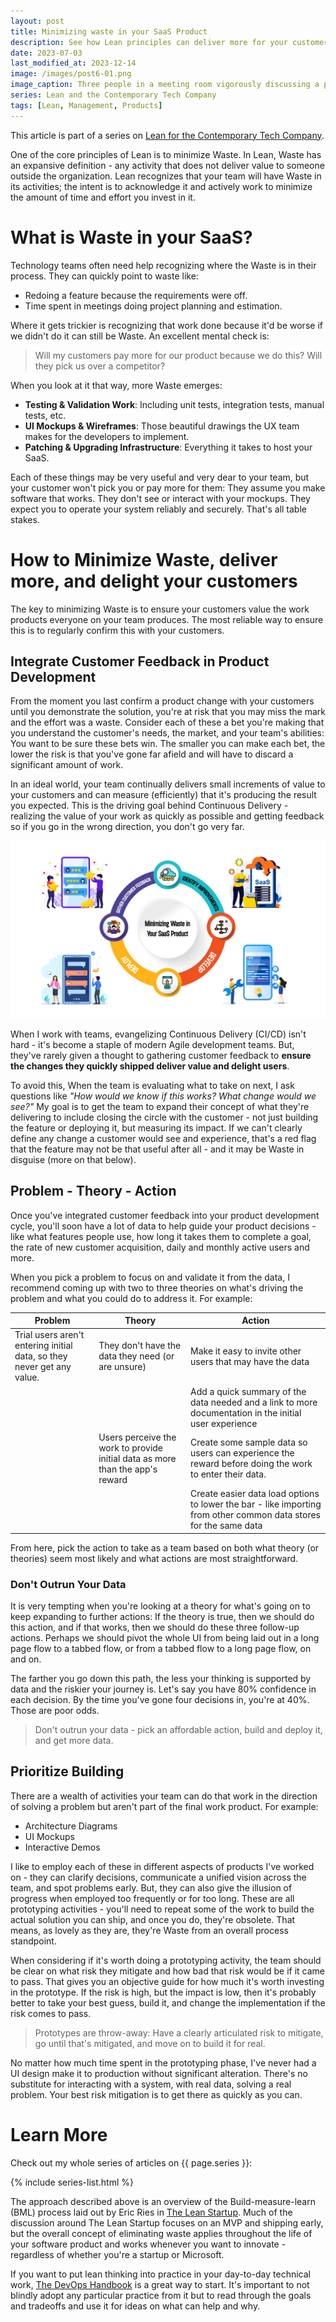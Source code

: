 ```yaml
---
layout: post
title: Minimizing waste in your SaaS Product
description: See how Lean principles can deliver more for your customers and make your team happier too by building on the practices you're already adopting.
date: 2023-07-03
last_modified_at: 2023-12-14
image: /images/post6-01.png
image_caption: Three people in a meeting room vigorously discussing a product, with an empty chair where the customer should be.
series: Lean and the Contemporary Tech Company
tags: [Lean, Management, Products]
---
```


This article is part of a series on [Lean for the Contemporary Tech Company](lean-for-the-contemporary-tech-company).

One of the core principles of Lean is to minimize Waste.  In Lean, Waste has an expansive definition - any activity that does not deliver value to someone outside the organization.  Lean recognizes that your team will have Waste in its activities; the intent is to acknowledge it and actively work to minimize the amount of time and effort you invest in it.

# What is Waste in your SaaS?

Technology teams often need help recognizing where the Waste is in their process.  They can quickly point to waste like:

* Redoing a feature because the requirements were off.
* Time spent in meetings doing project planning and estimation.

Where it gets trickier is recognizing that work done because it'd be worse if we didn't do it can still be Waste. An excellent mental check is:

>Will my customers pay more for our product because we do this?  Will they pick us over a competitor?

When you look at it that way, more Waste emerges:

* **Testing & Validation Work**: Including unit tests, integration tests, manual tests, etc.
* **UI Mockups & Wireframes**: Those beautiful drawings the UX team makes for the developers to implement.
* **Patching & Upgrading Infrastructure**: Everything it takes to host your SaaS.

Each of these things may be very useful and very dear to your team, but your customer won't pick you or pay more for them:
They assume you make software that works.
They don't see or interact with your mockups.
They expect you to operate your system reliably and securely.
That's all table stakes.

# How to Minimize Waste, deliver more, and delight your customers

The key to minimizing Waste is to ensure your customers value the work products everyone on your team produces.  The most reliable way to ensure this is to regularly confirm this with your customers.

## Integrate Customer Feedback in Product Development

From the moment you last confirm a product change with your customers until you demonstrate the solution, you're at risk that you may miss the mark and the effort was a waste.  Consider each of these a bet you're making that you understand the customer's needs, the market, and your team's abilities: You want to be sure these bets win.  The smaller you can make each bet, the lower the risk is that you've gone far afield and will have to discard a significant amount of work.  

In an ideal world, your team continually delivers small increments of value to your customers and can measure (efficiently) that it's producing the result you expected.  This is the driving goal behind Continuous Delivery - realizing the value of your work as quickly as possible and getting feedback so if you go in the wrong direction, you don't go very far.

![Fast customer feedback product cycle](/images/post6-02.png)

When I work with teams, evangelizing Continuous Delivery (CI/CD) isn't hard - it's become a staple of modern Agile development teams.  But, they've rarely given a thought to gathering customer feedback to **ensure the changes they quickly shipped deliver value and delight users**.  

To avoid this,  When the team is evaluating what to take on next, I ask questions like _"How would we know if this works?  What change would we see?"_  My goal is to get the team to expand their concept of what they're delivering to include closing the circle with the customer - not just building the feature or deploying it, but measuring its impact.  If we can't clearly define any change a customer would see and experience, that's a red flag that the feature may not be that useful after all - and it may be Waste in disguise (more on that below).

## Problem - Theory - Action

Once you've integrated customer feedback into your product development cycle, you'll soon have a lot of data to help guide your product decisions - like what features people use, how long it takes them to complete a goal, the rate of new customer acquisition, daily and monthly active users and more.  

When you pick a problem to focus on and validate it from the data, I recommend coming up with two to three theories on what's driving the problem and what you could do to address it.  For example:

| Problem | Theory | Action |
| --------|--------|--------|
| Trial users aren't entering initial data, so they never get any value. | They don't have the data they need (or are unsure) | Make it easy to invite other users that may have the data |
| | | Add a quick summary of the data needed and a link to more documentation in the initial user experience |
| | Users perceive the work to provide initial data as more than the app's reward | Create some sample data so users can experience the reward before doing the work to enter their data. |
| | | Create easier data load options to lower the bar - like importing from other common data stores for the same data |

From here, pick the action to take as a team based on both what theory (or theories) seem most likely and what actions are most straightforward.  

### Don't Outrun Your Data

It is very tempting when you're looking at a theory for what's going on to keep expanding to further actions:  If the theory is true, then we should do this action, and if that works, then we should do these three follow-up actions.  Perhaps we should pivot the whole UI from being laid out in a long page flow to a tabbed flow, or from a tabbed flow to a long page flow, on and on.

The farther you go down this path, the less your thinking is supported by data and the riskier your journey is.  Let's say you have 80% confidence in each decision.  By the time you've gone four decisions in, you're at 40%.  Those are poor odds.  

> Don't outrun your data - pick an affordable action, build and deploy it, and get more data.  

## Prioritize Building

There are a wealth of activities your team can do that work in the direction of solving a problem but aren't part of the final work product.  For example:

* Architecture Diagrams
* UI Mockups
* Interactive Demos

I like to employ each of these in different aspects of products I've worked on - they can clarify decisions, communicate a unified vision across the team, and spot problems early.  But, they can also give the illusion of progress when employed too frequently or for too long.  These are all prototyping activities - you'll need to repeat some of the work to build the actual solution you can ship, and once you do, they're obsolete.  That means, as lovely as they are, they're Waste from an overall process standpoint.

When considering if it's worth doing a prototyping activity, the team should be clear on what risk they mitigate and how bad that risk would be if it came to pass.  That gives you an objective guide for how much it's worth investing in the prototype.  If the risk is high, but the impact is low, then it's probably better to take your best guess, build it, and change the implementation if the risk comes to pass.  

> Prototypes are throw-away: Have a clearly articulated risk to mitigate, go until that's mitigated, and move on to build it for real.

No matter how much time spent in the prototyping phase, I've never had a UI design make it to production without significant alteration.  There's no substitute for interacting with a system, with real data, solving a real problem.  Your best risk mitigation is to get there as quickly as you can.

# Learn More

Check out my whole series of articles on {{ page.series }}:

{% include series-list.html %}

The approach described above is an overview of the Build-measure-learn (BML) process laid out by Eric Ries in [The Lean Startup](https://a.co/d/crBAjR9).  Much of the discussion around The Lean Startup focuses on an MVP and shipping early, but the overall concept of eliminating waste applies throughout the life of your software product and works whenever you want to innovate - regardless of whether you're a startup or Microsoft.

If you want to put lean thinking into practice in your day-to-day technical work, [The DevOps Handbook](https://a.co/d/9lBeOaZ) is a great way to start.  It's important to not blindly adopt any particular practice from it but to read through the goals and tradeoffs and use it for ideas on what can help and why.
